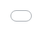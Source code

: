 ```yaml
---
layout: post
title: "스테이크의 윤은혜가 아이즈의 광팬임을 공개합니다*원스예나"
author: "undefined"
thumbnail: "https://www.allkpop.com/upload/2021/01/content/221529/thumb/1611347399-yoon-stayc.jpg"
tags: 
---
```



![image](https://www.allkpop.com/upload/2021/01/content/221529/1611347399-yoon-stayc.jpg)

신인 걸그룹 스테이씨의 멤버 윤씨가 아이즈 예나의 열혈 팬임을 귀엽게 인정했다.원.

vlog `STAY:윤은혜는 예나를 사랑한다고 말했을 뿐만 아니라, `파노라마` 안무에서 예나가 맡은 킬링 파트를 선보였다.

![image](https://www.allkpop.com/upload/2021/01/content/221532/1611347564-yena-i-love-you.jpg)

![image](https://www.allkpop.com/upload/2021/01/content/221532/1611347571-stayc-member-yoon.jpg)

vlog 1시 30분에 여기서 그 장면을 보실 수 있습니다.


<div class="video_wrapper" style="padding-top: 56.25%;">
    <iframe src="//www.youtube.com/embed/ED8_rBReBDE" allowfullscreen="" width="100%" height="100%" frameborder="0" style="position: absolute; top: 0px; left: 0px; width: 100%; height: 100%;"></iframe>
</div>
